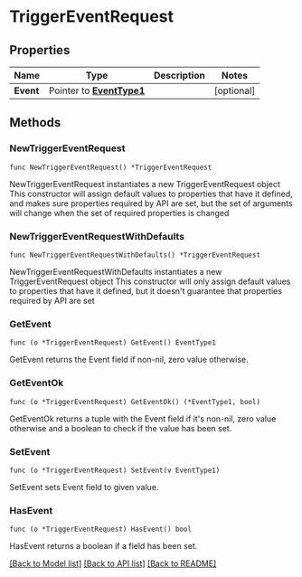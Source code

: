 # TriggerEventRequest

## Properties

Name | Type | Description | Notes
------------ | ------------- | ------------- | -------------
**Event** | Pointer to [**EventType1**](EventType1.md) |  | [optional] 

## Methods

### NewTriggerEventRequest

`func NewTriggerEventRequest() *TriggerEventRequest`

NewTriggerEventRequest instantiates a new TriggerEventRequest object
This constructor will assign default values to properties that have it defined,
and makes sure properties required by API are set, but the set of arguments
will change when the set of required properties is changed

### NewTriggerEventRequestWithDefaults

`func NewTriggerEventRequestWithDefaults() *TriggerEventRequest`

NewTriggerEventRequestWithDefaults instantiates a new TriggerEventRequest object
This constructor will only assign default values to properties that have it defined,
but it doesn't guarantee that properties required by API are set

### GetEvent

`func (o *TriggerEventRequest) GetEvent() EventType1`

GetEvent returns the Event field if non-nil, zero value otherwise.

### GetEventOk

`func (o *TriggerEventRequest) GetEventOk() (*EventType1, bool)`

GetEventOk returns a tuple with the Event field if it's non-nil, zero value otherwise
and a boolean to check if the value has been set.

### SetEvent

`func (o *TriggerEventRequest) SetEvent(v EventType1)`

SetEvent sets Event field to given value.

### HasEvent

`func (o *TriggerEventRequest) HasEvent() bool`

HasEvent returns a boolean if a field has been set.


[[Back to Model list]](../README.md#documentation-for-models) [[Back to API list]](../README.md#documentation-for-api-endpoints) [[Back to README]](../README.md)


